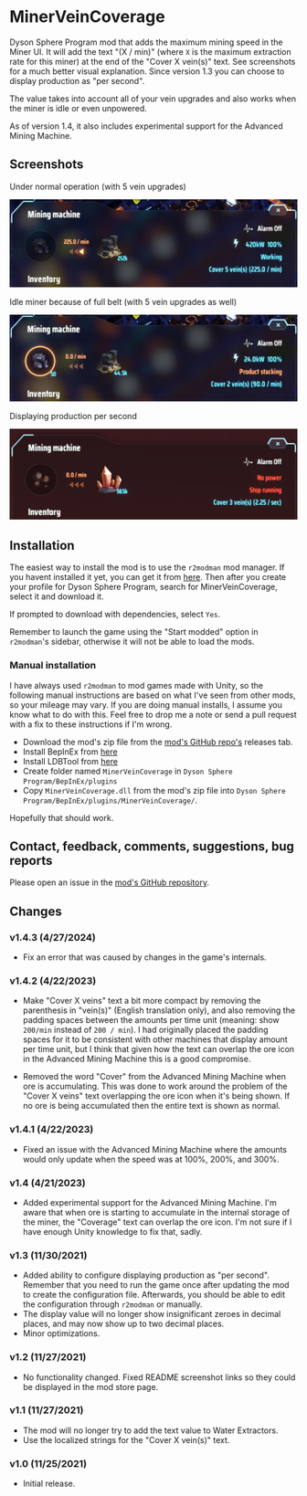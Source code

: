 # MinerVeinCoverage

Dyson Sphere Program mod that adds the maximum mining speed in the Miner UI. It will add the text "(X / min)"
(where `X` is the maximum extraction rate for this miner) at the end of the "Cover X vein(s)" text.
See screenshots for a much better visual explanation. Since version 1.3 you can choose to display production as "per second".

The value takes into account all of your vein upgrades and also works when the miner is idle or even unpowered.

As of version 1.4, it also includes experimental support for the Advanced Mining Machine.

## Screenshots

Under normal operation (with 5 vein upgrades)

![Normal operation](https://raw.githubusercontent.com/enriquein/MinerVeinCoverage/main/screenshot1.png)

Idle miner because of full belt (with 5 vein upgrades as well)

![Miner idle](https://raw.githubusercontent.com/enriquein/MinerVeinCoverage/main/screenshot2.png)

Displaying production per second

![Per second](https://raw.githubusercontent.com/enriquein/MinerVeinCoverage/main/screenshot3.png)

## Installation

The easiest way to install the mod is to use the `r2modman` mod manager. If you havent installed it yet, you can get it from [here](https://dsp.thunderstore.io/package/ebkr/r2modman/). Then after you create your profile for Dyson Sphere Program, search for MinerVeinCoverage, select it and download it.

If prompted to download with dependencies, select `Yes`.

Remember to launch the game using the "Start modded" option in `r2modman`'s sidebar, otherwise it will not be able to load the mods.

### Manual installation

I have always used `r2modman` to mod games made with Unity, so the following manual instructions are based on what I've seen from other mods, so your mileage may vary. If you are doing manual installs, I assume you know what to do with this. Feel free to drop me a note or send a pull request with a fix to these instructions if I'm wrong.

+ Download the mod's zip file from the [mod's GitHub repo's](https://github.com/enriquein/MinerVeinCoverage) releases tab.
+ Install BepInEx from [here](https://dsp.thunderstore.io/package/xiaoye97/BepInEx/)
+ Install LDBTool from [here](https://dsp.thunderstore.io/package/xiaoye97/LDBTool/)
+ Create folder named `MinerVeinCoverage` in `Dyson Sphere Program/BepInEx/plugins`
+ Copy `MinerVeinCoverage.dll` from the mod's zip file into `Dyson Sphere Program/BepInEx/plugins/MinerVeinCoverage/`.

Hopefully that should work.

## Contact, feedback, comments, suggestions, bug reports

Please open an issue in the [mod's GitHub repository](https://github.com/enriquein/MinerVeinCoverage).

## Changes

### v1.4.3 (4/27/2024)

- Fix an error that was caused by changes in the game's internals.

### v1.4.2 (4/22/2023)

- Make "Cover X veins" text a bit more compact by removing the parenthesis in "vein(s)" (English translation only), and also removing the padding spaces between the amounts per time unit (meaning: show `200/min` instead of `200 / min`). I had originally placed the padding spaces for it to be consistent with other machines that display amount per time unit, but I think that given how the text can overlap the ore icon in the Advanced Mining Machine this is a good compromise.

- Removed the word "Cover" from the Advanced Mining Machine when ore is accumulating. This was done to work around the problem of the "Cover X veins" text overlapping the ore icon when it's being shown. If no ore is being accumulated then the entire text is shown as normal.

### v1.4.1 (4/22/2023)

- Fixed an issue with the Advanced Mining Machine where the amounts would only update when the speed was at 100%, 200%, and 300%.

### v1.4 (4/21/2023)

- Added experimental support for the Advanced Mining Machine. I'm aware that when ore is starting to accumulate in the internal storage
  of the miner, the "Coverage" text can overlap the ore icon. I'm not sure if I have enough Unity knowledge to fix that, sadly.

### v1.3 (11/30/2021)

- Added ability to configure displaying production as "per second". Remember that you need to run the game once after updating the mod
  to create the configuration file. Afterwards, you should be able to edit the configuration through `r2modman` or manually.
- The display value will no longer show insignificant zeroes in decimal places, and may now show up to two decimal places.
- Minor optimizations.

### v1.2 (11/27/2021)

- No functionality changed. Fixed README screenshot links so they could be displayed in the mod store page.

### v1.1 (11/27/2021)

- The mod will no longer try to add the text value to Water Extractors.
- Use the localized strings for the "Cover X vein(s)" text.

### v1.0 (11/25/2021)

- Initial release.